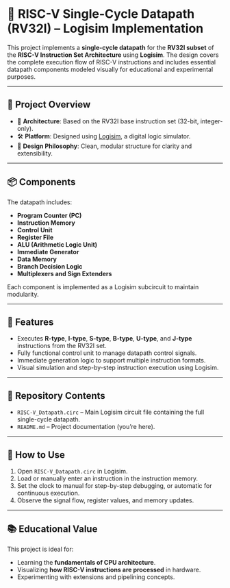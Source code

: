 # 🔧 RISC-V Single-Cycle Datapath (RV32I) – Logisim Implementation

This project implements a **single-cycle datapath** for the **RV32I subset** of the **RISC-V Instruction Set Architecture** using **Logisim**. The design covers the complete execution flow of RISC-V instructions and includes essential datapath components modeled visually for educational and experimental purposes.

---

## 🧠 Project Overview

- 📘 **Architecture**: Based on the RV32I base instruction set (32-bit, integer-only).
- 🛠️ **Platform**: Designed using [Logisim](http://www.cburch.com/logisim/), a digital logic simulator.
- 🧩 **Design Philosophy**: Clean, modular structure for clarity and extensibility.

---

## 📦 Components

The datapath includes:

- **Program Counter (PC)**
- **Instruction Memory**
- **Control Unit**
- **Register File**
- **ALU (Arithmetic Logic Unit)**
- **Immediate Generator**
- **Data Memory**
- **Branch Decision Logic**
- **Multiplexers and Sign Extenders**

Each component is implemented as a Logisim subcircuit to maintain modularity.

---

## 🧪 Features

- Executes **R-type**, **I-type**, **S-type**, **B-type**, **U-type**, and **J-type** instructions from the RV32I set.
- Fully functional control unit to manage datapath control signals.
- Immediate generation logic to support multiple instruction formats.
- Visual simulation and step-by-step instruction execution using Logisim.

---

## 📁 Repository Contents

- `RISC-V_Datapath.circ` – Main Logisim circuit file containing the full single-cycle datapath.
- `README.md` – Project documentation (you’re here).
---

## 🚀 How to Use

1. Open `RISC-V_Datapath.circ` in Logisim.
2. Load or manually enter an instruction in the instruction memory.
3. Set the clock to manual for step-by-step debugging, or automatic for continuous execution.
4. Observe the signal flow, register values, and memory updates.

---

## 📚 Educational Value

This project is ideal for:

- Learning the **fundamentals of CPU architecture**.
- Visualizing **how RISC-V instructions are processed** in hardware.
- Experimenting with extensions and pipelining concepts.


